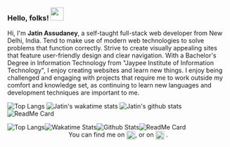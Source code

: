 ### Hello, folks! <img src="https://raw.githubusercontent.com/MartinHeinz/MartinHeinz/master/wave.gif" width="30px">

Hi, I'm <strong>Jatin Assudaney</strong>, a self-taught full-stack web developer from New Delhi, India. Tend to make use of modern web technologies to solve problems that function correctly.
Strive to create visually appealing sites that feature user-friendly design and clear navigation.
With a Bachelor's Degree in Information Technology from "Jaypee Institute of Information Technology", I enjoy creating websites and learn new things.
I enjoy being challenged and engaging with projects that require me to work outside my comfort and knowledge set, as continuing to learn new languages and development techniques are important to me.

![Top Langs](https://github-readme-stats.vercel.app/api/top-langs/?username=JatinAssudaney&theme=dark)
![Jatin's wakatime stats](https://github-readme-stats.vercel.app/api/wakatime?username=JatinAssudaney&theme=dark)
![Jatin's github stats](https://github-readme-stats.vercel.app/api?username=JatinAssudaney&show_icons=true&theme=dark)
![ReadMe Card](https://github-readme-stats.vercel.app/api/pin/?username=JatinAssudaney&repo=portfolio&theme=dark)

<div style="display:flex;align-items:flex-start;flex-wrap:wrap">
<img src="https://github-readme-stats.vercel.app/api/top-langs/?username=JatinAssudaney&theme=dark" alt="Top Langs"/>
<img src="https://github-readme-stats.vercel.app/api/wakatime?username=JatinAssudaney&theme=dark" alt="Wakatime Stats"/>
<img src="https://github-readme-stats.vercel.app/api?username=JatinAssudaney&show_icons=true&theme=dark" alt="Github Stats"/>
<img src="https://github-readme-stats.vercel.app/api/pin/?username=JatinAssudaney&repo=portfolio&theme=dark" alt="ReadMe Card"/>
</div>

<!-- Actual text -->
<div style="display:flex;justify-content:center;">
You can find me on <a style="margin:0;padding:0;margin-left:4px;" href="https://www.instagram.com/hireme_jatinassudaney/" target="_blank"><img src="https://www.flaticon.com/svg/static/icons/svg/2111/2111491.svg" alt="instagram" width="20"/></a>, or on <a style="margin:0;padding:0;margin:0 4px;" href="https://www.linkedin.com/in/jatin-assudaney/" target="_blank"><img  src="https://www.flaticon.com/svg/static/icons/svg/2111/2111532.svg" alt="linkedin" width="20"/></a>.</div>

